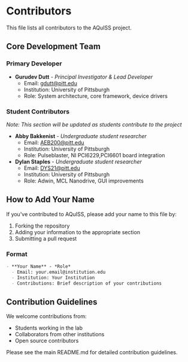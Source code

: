 # Contributors

This file lists all contributors to the AQuISS project.

## Core Development Team

### Primary Developer
- **Gurudev Dutt** - *Principal Investigator & Lead Developer*
  - Email: gdutt@pitt.edu
  - Institution: University of Pittsburgh
  - Role: System architecture, core framework, device drivers

### Student Contributors
*Note: This section will be updated as students contribute to the project*
- **Abby Bakkenist** - *Undergraduate student researcher*
  - Email: AEB200@pitt.edu
  - Institution: University of Pittsburgh
  - Role: Pulseblaster, NI PCI6229,PCI6601 board integration 
- **Dylan Staples** - *Undergraduate student researcher*
  - Email: DYS21@pitt.edu
  - Institution: University of Pittsburgh
  - Role: Adwin, MCL Nanodrive, GUI improvements
## How to Add Your Name

If you've contributed to AQuISS, please add your name to this file by:

1. Forking the repository
2. Adding your information to the appropriate section
3. Submitting a pull request

### Format
```markdown
- **Your Name** - *Role*
  - Email: your.email@institution.edu
  - Institution: Your Institution
  - Contributions: Brief description of your contributions
```

## Contribution Guidelines

We welcome contributions from:
- Students working in the lab
- Collaborators from other institutions
- Open source contributors

Please see the main README.md for detailed contribution guidelines. 